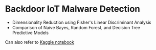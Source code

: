 # Backdoor IoT Malware Detection
<ul>
  <li> Dimensionality Reduction using Fisher's Linear Discriminant Analysis</li>
  <li> Comparison of Naive Bayes, Random Forest, and Decision Tree Predictive Models</li>
</ul>


Can also refer to [Kaggle notebook](https://www.kaggle.com/code/santruptibehera/malware?scriptVersionId=174110620)

